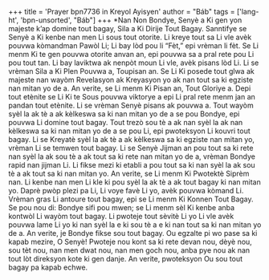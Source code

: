 +++
title = 'Prayer bpn7736 in Kreyol Ayisyen'
author = "Báb"
tags = ['lang-ht', 'bpn-unsorted', "Báb"]
+++
*Nan Non Bondye, Senyè a Ki gen yon majeste k’ap domine tout bagay, Sila a Ki Dirije Tout Bagay.
Sanntifye se Senyè a Ki kenbe nan men Li sous tout otorite. Li kreye tout sa Li vle avèk pouvwa kòmandman Pawòl Li; Li bay lòd pou li “Fèt,” epi vrèman li fèt. Se Li menm Ki te gen pouvwa otorite anvan an, epi pouvwa sa a pral rete pou Li pou tout tan. Li bay laviktwa ak nenpòt moun Li vle, avèk pisans lòd Li. Li se vrèman Sila a Ki Plen Pouvwa a, Toupisan an. Se Li Ki posede tout glwa ak majeste nan wayòm Revelasyon ak Kreyasyon yo ak nan tout sa ki egziste nan mitan yo de a. An verite, se Li menm Ki Pisan an, Tout Gloriye a. Depi tout etènite se Li Ki te Sous pouvwa viktorye a epi Li pral rete menm jan an pandan tout etènite. Li se vrèman Senyè pisans ak pouvwa a. Tout wayòm syèl la ak tè a ak kèlkeswa sa ki nan mitan yo de a se pou Bondye, epi pouvwa Li domine tout bagay. Tout trezò sou tè a ak nan syèl la ak nan kèlkeswa sa ki nan mitan yo de a se pou Li, epi pwoteksyon Li kouvri tout bagay. Li se Kreyatè syèl la ak tè a ak kèlkeswa sa ki egziste nan mitan yo, vrèman Li se temwen tout bagay. Li se Senyè Jijman an pou tout sa ki rete nan syèl la ak sou tè a ak tout sa ki rete nan mitan yo de a, vrèman Bondye rapid nan jijman Li. Li fikse mezi ki etabli a pou tout sa ki nan syèl la ak sou tè a ak tout sa ki nan mitan yo. An verite, se Li menm Ki Pwotektè Siprèm nan. Li kenbe nan men Li kle ki pou syèl la ak tè a ak tout bagay ki nan mitan yo. Daprè pwòp plezi pa Li, Li voye favè Li yo, avèk pouvwa kòmand Li. Vrèman gras Li antoure tout bagay, epi se Li menm Ki Konnen Tout Bagay.
Se pou nou di: Bondye sifi pou mwen; se Li menm sèl Ki kenbe anba kontwòl Li wayòm tout bagay. Li pwoteje tout sèvitè Li yo Li vle avèk pouvwa lame Li yo ki nan syèl la e ki sou tè a e ki nan tout sa ki nan mitan yo de a. An verite, je Bondye fikse sou tout bagay. 
Ou egzalte pi wo pase sa ki kapab mezire, O Senyè! Pwoteje nou kont sa ki rete devan nou, dèyè nou, sou tèt nou, nan men dwat nou, nan men goch nou, anba pye nou ak nan tout lòt direksyon kote ki gen danje. An verite, pwoteksyon Ou sou tout bagay pa kapab echwe.
